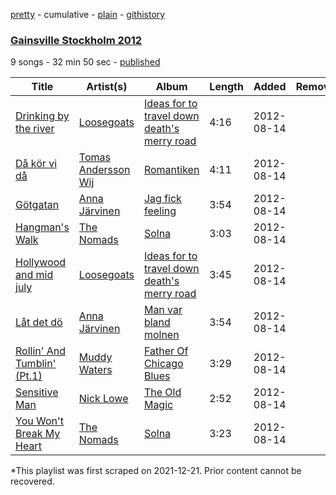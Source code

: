 [pretty](/playlists/pretty/6ClBNzH2PMh2jvkEuSFBFJ.md) - cumulative - [plain](/playlists/plain/6ClBNzH2PMh2jvkEuSFBFJ) - [githistory](https://github.githistory.xyz/mackorone/spotify-playlist-archive/blob/main/playlists/plain/6ClBNzH2PMh2jvkEuSFBFJ)

### [Gainsville Stockholm 2012](https://open.spotify.com/playlist/6ClBNzH2PMh2jvkEuSFBFJ)

> 

9 songs - 32 min 50 sec - [published](https://open.spotify.com/playlist/0teYKFpCwqzNA8a5VpmSzN)

| Title | Artist(s) | Album | Length | Added | Removed |
|---|---|---|---|---|---|
| [Drinking by the river](https://open.spotify.com/track/0E9m1MX0AeKysgPMtaNHWJ) | [Loosegoats](https://open.spotify.com/artist/6tgChgEXkgpoJqmmoFkH44) | [Ideas for to travel down death's merry road](https://open.spotify.com/album/4XoFG9GjNRw0mOfts8MxFA) | 4:16 | 2012-08-14 |  |
| [Då kör vi då](https://open.spotify.com/track/3MEmmzyoEBMyk4IDlHgd0W) | [Tomas Andersson Wij](https://open.spotify.com/artist/2j8XNrT8TQH4JMeyEMJYfL) | [Romantiken](https://open.spotify.com/album/3OFEdCQT0q6Xw8ELYAdvNj) | 4:11 | 2012-08-14 |  |
| [Götgatan](https://open.spotify.com/track/5psJeEJKTawOmVh7gfNp9R) | [Anna Järvinen](https://open.spotify.com/artist/70vrcQugFAOAtOFIW1wcyR) | [Jag fick feeling](https://open.spotify.com/album/0VZqkP44Ch6UqS6lmwfaDc) | 3:54 | 2012-08-14 |  |
| [Hangman's Walk](https://open.spotify.com/track/18qSHUgOLAeTUghWUqTjCX) | [The Nomads](https://open.spotify.com/artist/1oy9v5jsSnvtNrjgr0rr8t) | [Solna](https://open.spotify.com/album/28JVLxY4AHdwtVHbG4FGcX) | 3:03 | 2012-08-14 |  |
| [Hollywood and mid july](https://open.spotify.com/track/2muadjMMWnce8xrNOPHK7t) | [Loosegoats](https://open.spotify.com/artist/6tgChgEXkgpoJqmmoFkH44) | [Ideas for to travel down death's merry road](https://open.spotify.com/album/4XoFG9GjNRw0mOfts8MxFA) | 3:45 | 2012-08-14 |  |
| [Låt det dö](https://open.spotify.com/track/09sWUVodQAZA68VD3sSGeL) | [Anna Järvinen](https://open.spotify.com/artist/70vrcQugFAOAtOFIW1wcyR) | [Man var bland molnen](https://open.spotify.com/album/3KOEtiA5EAbhnW9FamMLdy) | 3:54 | 2012-08-14 |  |
| [Rollin' And Tumblin' \(Pt.1\)](https://open.spotify.com/track/6KtnrjRUp7celmPGrHXEw5) | [Muddy Waters](https://open.spotify.com/artist/4y6J8jwRAwO4dssiSmN91R) | [Father Of Chicago Blues](https://open.spotify.com/album/2F8e1ORfjtshM2M7nY0ckJ) | 3:29 | 2012-08-14 |  |
| [Sensitive Man](https://open.spotify.com/track/7q8iXBnkkAG1ztS2xWDJku) | [Nick Lowe](https://open.spotify.com/artist/3BqaUtuQmqIHg7B5Bc7fP7) | [The Old Magic](https://open.spotify.com/album/7FKfX7zjGapMwa1FsG91gh) | 2:52 | 2012-08-14 |  |
| [You Won't Break My Heart](https://open.spotify.com/track/2uUtrcFWDdt5Q2BkTOdCEK) | [The Nomads](https://open.spotify.com/artist/1oy9v5jsSnvtNrjgr0rr8t) | [Solna](https://open.spotify.com/album/28JVLxY4AHdwtVHbG4FGcX) | 3:23 | 2012-08-14 |  |

\*This playlist was first scraped on 2021-12-21. Prior content cannot be recovered.
